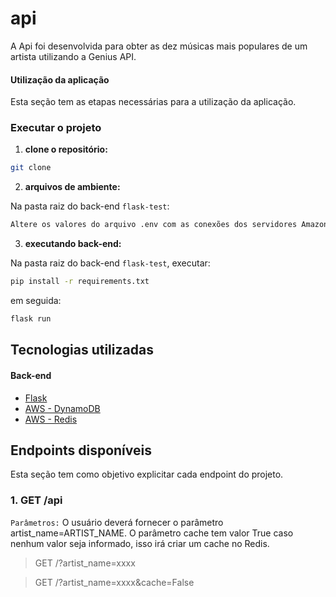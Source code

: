 # api

A Api foi desenvolvida para obter as dez músicas mais populares de um artista utilizando a Genius API.


#### Utilização da aplicação

Esta seção tem as etapas necessárias para a utilização da aplicação.

### Executar o projeto

1. **clone o repositório:**
  ```sh
  git clone 
  ```

2. **arquivos de ambiente:**

  Na pasta raiz do back-end `flask-test`:

  ```sh
  Altere os valores do arquivo .env com as conexões dos servidores Amazon e o token da API Genius
  ```


3. **executando back-end:**

  Na pasta raiz do back-end `flask-test`, executar:

  ```sh
  pip install -r requirements.txt
  ```
  em seguida:
  ```sh
  flask run
  ```
## Tecnologias utilizadas

#### Back-end

- [Flask](https://flask.palletsprojects.com/en/2.1.x/)
- [AWS - DynamoDB](https://aws.amazon.com/pt/dynamodb/)
- [AWS - Redis](https://aws.amazon.com/pt/elasticache/?p=ft&c=db&z=3)

## Endpoints disponíveis

Esta seção tem como objetivo explicitar cada endpoint do projeto.

### 1. GET /api

`Parâmetros:` O usuário deverá fornecer o parâmetro artist_name=ARTIST_NAME. 
O parâmetro cache tem valor True caso nenhum valor seja informado, isso irá criar um cache no Redis.

> GET /?artist_name=xxxx

> GET /?artist_name=xxxx&cache=False